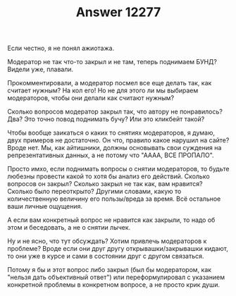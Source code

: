 ﻿---
title: "Answer 12277"
se.owner.user_id: 179763
se.owner.display_name: "tym32167"
se.owner.link: "https://ru.meta.stackoverflow.com/users/179763/tym32167"
se.answer_id: 12277
se.question_id: 12267
se.post_type: answer
se.is_accepted: False
---
<p>Если честно, я не понял ажиотажа.</p>
<p>Модератор не так что-то закрыл и не там, теперь поднимаем БУНД? Видели уже, плавали.</p>
<p>Прокомментировали, а модератор посмел все еще делать так, как считает нужным? На кол его! Но не для этого ли мы выбираем модераторов, чтобы они делали как считают нужным?</p>
<p>Сколько вопросов модератор закрыл так, что автору не понравилось? Два? Это точно повод поднимать бучу? Или это кликбейт такой?</p>
<p>Чтобы вообще заикаться о каких то снятиях модераторов, я думаю, двух примеров не достаточно. Он что, правило какое нарушил на сайте? Вроде нет. Мы, как айтишники, должны основывать свои суждения на репрезентативных данных, а не потому что &quot;АААА, ВСЕ ПРОПАЛО&quot;.</p>
<p>Просто имхо, если поднимать вопросы о снятии модераторов, то будьте любезны провести какой то хотя бы анализ его действий. Сколько вопросов он закрыл? Сколько закрыл не так как, вам нравится? Сколько было переоткрыто? Другими словами, какую то количественную величину его пользы/вреда за время. Всё остальное ваши личные ощущения.</p>
<p>А если вам конкретный вопрос не нравится как закрыли, то надо об этом и беседовать, а не о снятии лычек.</p>
<p>Ну и не ясно, что тут обсуждать? Хотим привлечь модераторов к проблеме? Вроде если они друг другу открывашки/закрывашки кидают, то они уже в курсе и сами в состоянии друг с другом связаться.</p>
<p>Потому я бы и этот вопрос либо закрыл (был бы модератором, как &quot;нельзя дать объективный ответ&quot;) или переформулировал с указанием конкретной проблемы в конкретном вопросе, а не просто крик души.</p>
